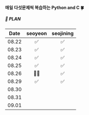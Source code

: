 #### 매일 다섯문제씩 복습하는 Python and C 🍀

##### 📌 PLAN 
|Date|seoyeon|seojining|
|:------:|:---:|:---:|
|08.22|✅ |✅ |
|08.23|✅ |✅ |
|08.24| ✅| ✅|
|08.25|✅ |✅ |
|08.26| 😶‍🌫️| ✅|
|08.29|✅ | ✅|
|08.30| | |
|08.31| | |
|09.01| | |
